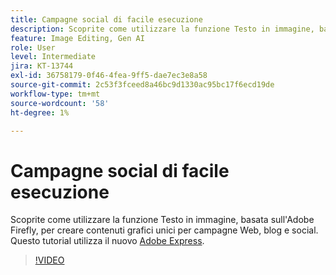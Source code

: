 ```yaml
---
title: Campagne social di facile esecuzione
description: Scoprite come utilizzare la funzione Testo in immagine, basata sull'Adobe Firefly, per creare contenuti grafici unici per campagne Web, blog e social
feature: Image Editing, Gen AI
role: User
level: Intermediate
jira: KT-13744
exl-id: 36758179-0f46-4fea-9ff5-dae7ec3e8a58
source-git-commit: 2c53f3fceed8a46bc9d1330ac95bc17f6ecd19de
workflow-type: tm+mt
source-wordcount: '58'
ht-degree: 1%

---
```


# Campagne social di facile esecuzione

Scoprite come utilizzare la funzione Testo in immagine, basata sull&#39;Adobe Firefly, per creare contenuti grafici unici per campagne Web, blog e social. Questo tutorial utilizza il nuovo [Adobe Express](https://www.adobe.com/express/).

>[!VIDEO](https://video.tv.adobe.com/v/3422408?quality=12&learn=on&hidetitle=true)
